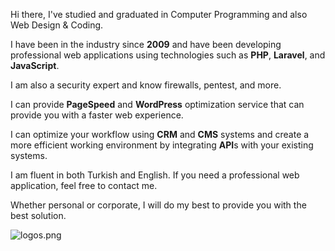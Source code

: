 Hi there,
I've studied and graduated in Computer Programming and also Web Design & Coding.

I have been in the industry since **2009** and have been developing professional web applications using technologies such as **PHP**, **Laravel**, and **JavaScript**. 

I am also a security expert and know firewalls, pentest, and more.

I can provide **PageSpeed** and **WordPress** optimization service that can provide you with a faster web experience.

I can optimize your workflow using **CRM** and **CMS** systems and create a more efficient working environment by integrating **API**s with your existing systems. 

I am fluent in both Turkish and English. 
If you need a professional web application, feel free to contact me.

Whether personal or corporate, I will do my best to provide you with the best solution.

![logos.png](https://project-assets.showwcase.com/64032/1671074580078-logos.png)
